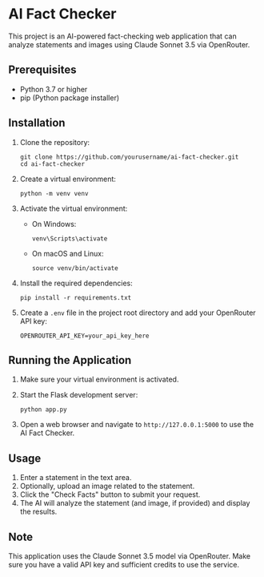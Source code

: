 # AI Fact Checker

This project is an AI-powered fact-checking web application that can analyze statements and images using Claude Sonnet 3.5 via OpenRouter.

## Prerequisites

- Python 3.7 or higher
- pip (Python package installer)

## Installation

1. Clone the repository:
   ```
   git clone https://github.com/yourusername/ai-fact-checker.git
   cd ai-fact-checker
   ```

2. Create a virtual environment:
   ```
   python -m venv venv
   ```

3. Activate the virtual environment:
   - On Windows:
     ```
     venv\Scripts\activate
     ```
   - On macOS and Linux:
     ```
     source venv/bin/activate
     ```

4. Install the required dependencies:
   ```
   pip install -r requirements.txt
   ```

5. Create a `.env` file in the project root directory and add your OpenRouter API key:
   ```
   OPENROUTER_API_KEY=your_api_key_here
   ```

## Running the Application

1. Make sure your virtual environment is activated.

2. Start the Flask development server:
   ```
   python app.py
   ```

3. Open a web browser and navigate to `http://127.0.0.1:5000` to use the AI Fact Checker.

## Usage

1. Enter a statement in the text area.
2. Optionally, upload an image related to the statement.
3. Click the "Check Facts" button to submit your request.
4. The AI will analyze the statement (and image, if provided) and display the results.

## Note

This application uses the Claude Sonnet 3.5 model via OpenRouter. Make sure you have a valid API key and sufficient credits to use the service.
